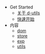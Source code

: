 * Get Started
  * [关于 d-utils](./other/_about.md)
  * [快速开始](./other/_start.md)
* 内容
  * [dom](./lib/_dom.md)
  * [store](./lib/_store.md)
  * [exp](./lib/_exp.md)
  * [utils](./lib/_utils.md)
